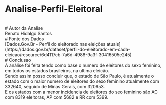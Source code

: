 # Analise-Perfil-Eleitoral
<br>
# Autor da Analise
<br> Renato Hidalgo Santos
<br>
# Fonte dos Dados
<br>[Dados.Gov.Br - Perfil do eleitorado nas eleições atuais](https://dados.gov.br/dataset/perfil-do-eleitorado-em-cada-eleicao/resource/6d4117cb-7a6d-4988-9a3f-30416505e245)
<br>
# Conclusao
<br>A análise foi feita tendo como base o numero de eleitores do sexo feminino, em todos os estados brasileiros, na ultima eleicão.
<br>Sendo assim posso concluir que, o estado de São Paulo, é atualmente o estado com o maior numero de eleitores do sexo feminino atualmente com 332640, seguido de Minas Gerais, com 320953.
<br>E os estados com a menor incidencia de eleitores do seo feminino são AC com 8319 eleitoras, AP com 5682 e RR com 5399.
